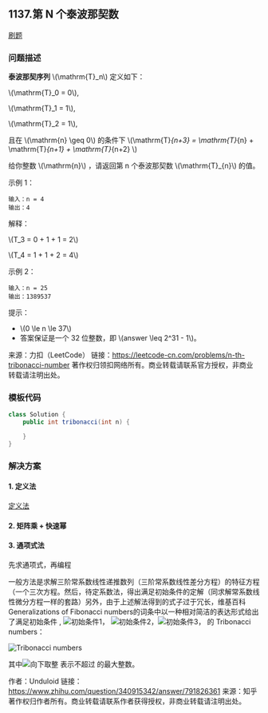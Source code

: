 <script src="https://cdn.bootcss.com/mathjax/2.7.7/MathJax.js?config=TeX-AMS-MML_HTMLorMML"></script>

## 1137.第 N 个泰波那契数

[刷题](qu1137/solu/Solution.java)

### 问题描述

**泰波那契序列** \\(\mathrm{T}_n\\) 定义如下： 

\\(\mathrm{T}_0 = 0\\), 

\\(\mathrm{T}_1 = 1\\), 

\\(\mathrm{T}_2 = 1\\), 

且在 \\(\mathrm{n} \geq 0\\) 的条件下 \\(\mathrm{T}_{n+3} = \mathrm{T}_{n} + \mathrm{T}_{n+1} + \mathrm{T}_{n+2} \\)

给你整数 \\(\mathrm{n}\\) ，请返回第 n 个泰波那契数 \\(\mathrm{T}_{n}\\) 的值。

 

示例 1：

```
输入：n = 4
输出：4
```

解释：

\\(T_3 = 0 + 1 + 1 = 2\\)

\\(T_4 = 1 + 1 + 2 = 4\\)



示例 2：

```
输入：n = 25
输出：1389537
```
 

提示：

* \\(0 \le n \le 37\\)
* 答案保证是一个 32 位整数，即 \\(answer \leq 2^31 - 1\\)。

来源：力扣（LeetCode）
链接：https://leetcode-cn.com/problems/n-th-tribonacci-number
著作权归领扣网络所有。商业转载请联系官方授权，非商业转载请注明出处。


### 模板代码

``` java
class Solution {
    public int tribonacci(int n) {

    }
}
```

### 解决方案


#### 1. 定义法

[定义法](qu1137/solu1/Solution.java)

#### 2. 矩阵乘 + 快速幂



#### 3. 通项式法

先求通项式，再编程

一般方法是求解三阶常系数线性递推数列（三阶常系数线性差分方程）的特征方程（一个三次方程。然后，待定系数法，得出满足初始条件的定解（同求解常系数线性微分方程一样的套路）另外，由于上述解法得到的式子过于冗长，维基百科Generalizations of Fibonacci numbers的词条中以一种相对简洁的表达形式给出了满足初始条件  , ![初始条件1](https://www.zhihu.com/equation?tex=a_%7B%5Coverset%7B%5C%2C%7D1%7D%3D0)， ![初始条件2](https://www.zhihu.com/equation?tex=a_%7B%5Coverset%7B%5C%2C%7D2%7D%3D1)，![初始条件3](https://www.zhihu.com/equation?tex=a_%7B%5Coverset%7B%5C%2C%7D3%7D%3D1)，  的 Tribonacci numbers：

![Tribonacci numbers](https://www.zhihu.com/equation?tex=%5C%5B+a_n%3D%5Cleft%5Clfloor%5Cdfrac%7B%5Csqrt%5B3%5D%7B33%5CBig%2899-17%5Csqrt%7B33%7D%5CBig%29%7D%2B%5Csqrt%5B3%5D%7B33%5CBig%2899%2B17%5Csqrt%7B33%7D%5CBig%29%7D%7D%7B66%7D%5Cleft%28%5Cdfrac%7B1%2B%5Csqrt%5B3%5D%7B19-3%5Csqrt%7B33%7D%7D%2B%5Csqrt%5B3%5D%7B19%2B3%5Csqrt%7B33%7D%7D%7D%7B3%7D%5Cright%29%5E%7Bn-1%7D%2B%5Cdfrac%7B1%7D%7B2%7D+%5Cright%5Crfloor+%5C%5D)

其中![向下取整](https://www.zhihu.com/equation?tex=%5C%5B+%5Clfloor%5C%2Cx%5C%2C%5Crfloor+%5C%5D)  表示不超过  的最大整数。

作者：Unduloid
链接：https://www.zhihu.com/question/340915342/answer/791826361
来源：知乎
著作权归作者所有。商业转载请联系作者获得授权，非商业转载请注明出处。
